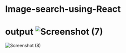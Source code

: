 ﻿# Image-search-using-React
# output ![Screenshot (7)](https://user-images.githubusercontent.com/92643086/206982287-738c54f4-0a0a-482d-9b34-ac2f3ec2b683.png)
![Screenshot (8)](https://user-images.githubusercontent.com/92643086/206982297-e58bd890-35c6-432b-b936-855d1af3d083.png)
